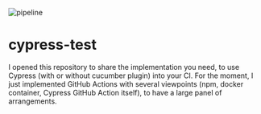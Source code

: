 ![pipeline](https://github.com/alexandrerousselledecath/cypress-test/workflows/pipeline/badge.svg?branch=master)

# cypress-test

I opened this repository to share the implementation you need, to use Cypress (with or without cucumber plugin) into your CI. For the moment, I just implemented GitHub Actions with several viewpoints (npm, docker container, Cypress GitHub Action itself), to have a large panel of arrangements.
